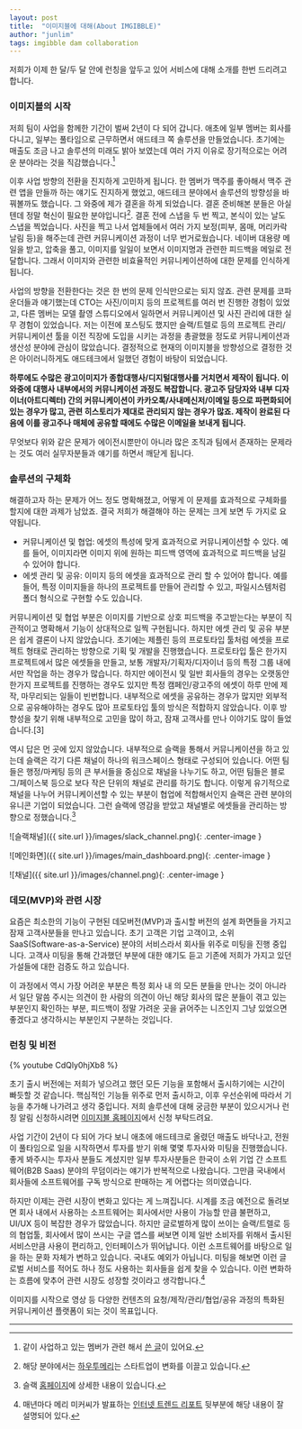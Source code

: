 ```yaml
---
layout: post
title:  "이미지블에 대해(About IMGIBBLE)"
author: "junlim"
tags: imgibble dam collaboration
---
```

저희가 이제 한 달/두 달 안에 런칭을 앞두고 있어 서비스에 대해 소개를 한번 드리려고 합니다.

### 이미지블의 시작
저희 팀이 사업을 함께한 기간이 벌써 2년이 다 되어 갑니다. 애초에 일부 멤버는 회사를 다니고, 일부는 풀타임으로 근무하면서 애드테크 쪽 솔루션을 만들었습니다. 초기에는 매출도 조금 나고 솔루션의 미래도 밝아 보였는데 여러 가지 이유로 장기적으로는 어려운 분야라는 것을 직감했습니다.[^1]

이후 사업 방향의 전환을 진지하게 고민하게 됩니다. 한 멤버가 맥주를 좋아해서 맥주 관련 앱을 만들까 하는 얘기도 진지하게 했었고, 애드테크 분야에서 솔루션의 방향성을 바꿔볼까도 했습니다. 그 와중에 제가 결혼을 하게 되었습니다. 결혼 준비해본 분들은 아실 텐데 정말 혁신이 필요한 분야입니다[^2].  결혼 전에 스냅을 두 번 찍고, 본식이 있는 날도 스냅을 찍었습니다. 사진을 찍고 나서 업체들에서 여러 가지 보정(피부, 몸매, 머리카락 날림 등)을 해주는데 관련 커뮤니케이션 과정이 너무 번거로웠습니다. 네이버 대용량 메일을 받고, 압축을 풀고, 이미지를 일일이 보면서 이미지명과 관련한 피드백을 메일로 전달합니다. 그래서 이미지와 관련한 비효율적인 커뮤니케이션하에 대한 문제를 인식하게 됩니다.

사업의 방향을 전환한다는 것은 한 번의 문제 인식만으로는 되지 않죠. 관련 문제를 코파운더들과 얘기했는데 CTO는 사진/이미지 등의 프로젝트를 여러 번 진행한 경험이 있었고, 다른 멤버는 모델 촬영 스튜디오에서 일하면서 커뮤니케이션 및 사진 관리에 대한 실무 경험이 있었습니다. 저는 이전에 포스팅도 했지만 슬랙/트렐로 등의 프로젝트 관리/커뮤니케이션 툴을 이전 직장에 도입을 시키는 과정을 총괄했을 정도로 커뮤니케이션과 생산성 분야에 관심이 많았습니다. 결정적으로 현재의 이미지블을 방향성으로 결정한 것은 아이러니하게도 애드테크에서 일했던 경험이 바탕이 되었습니다.

**하루에도 수많은 광고이미지가 종합대행사/디지털대행사를 거치면서 제작이 됩니다. 이 와중에 대행사 내부에서의 커뮤니케이션 과정도 복잡합니다. 광고주 담당자와 내부 디자이너(아트디렉터) 간의 커뮤니케이션이 카카오톡/사내메신저/이메일 등으로 파편화되어 있는 경우가 많고, 관련 히스토리가 제대로 관리되지 않는 경우가 많죠. 제작이 완료된 다음에 이를 광고주나 매체에 공유할 때에도 수많은 이메일을 보내게 됩니다.**

무엇보다 위와 같은 문제가 에이전시뿐만이 아니라 많은 조직과 팀에서 존재하는 문제라는 것도 여러 실무자분들과 얘기를 하면서 깨닫게 됩니다.

### 솔루션의 구체화
해결하고자 하는 문제가 어느 정도 명확해졌고, 어떻게 이 문제를 효과적으로 구체화를 할지에 대한 과제가 남았죠. 결국 저희가 해결해야 하는 문제는 크게 보면 두 가지로 요약됩니다.

- 커뮤니케이션 및 협업: 에셋의 특성에 맞게 효과적으로 커뮤니케이션할 수 있다. 예를 들어, 이미지라면 이미지 위에 원하는 피드백 영역에 효과적으로 피드백을 남길 수 있어야 합니다.
- 에셋 관리 및 공유: 이미지 등의 에셋을 효과적으로 관리 할 수 있어야 합니다. 예를 들어, 특정 이미지들을 하나의 프로젝트를 만들어 관리할 수 있고, 파일시스템처럼 폴더 형식으로 구현할 수도 있습니다.

커뮤니케이션  및 협업 부분은 이미지를 기반으로 상호 피드백을 주고받는다는 부분이 직관적이고 명확해서 기능이 상대적으로 일찍 구현됩니다. 하지만 에셋 관리 및 공유 부분은 쉽게 결론이 나지 않았습니다. 초기에는 제플린 등의 프로토타입 툴처럼 에셋을 프로젝트 형태로 관리하는 방향으로 기획 및 개발을 진행했습니다. 프로토타입 툴은 한가지 프로젝트에서 많은 에셋들을 만들고, 보통 개발자/기획자/디자이너 등의 특정 그룹 내에서만 작업을 하는 경우가 많습니다. 하지만 에이전시 및 일반 회사들의 경우는 오랫동안 한가지 프로젝트를 진행하는 경우도 있지만 특정 캠페인/광고주의 에셋이 하루 만에 제작, 마무리되는 일들이 빈번합니다. 내부적으로 에셋을 공유하는 경우가 많지만 외부적으로 공유해야하는 경우도 많아 프로토타입 툴의 방식은 적합하지 않았습니다. 이후 방향성을 찾기 위해 내부적으로 고민을 많이 하고, 잠재 고객사를 만나 이야기도 많이 들었습니다.[3]

역시 답은 먼 곳에 있지 않았습니다. 내부적으로 슬랙을 통해서 커뮤니케이션을 하고 있는데 슬랙은 각기 다른 채널이 하나의 워크스페이스 형태로 구성되어 있습니다. 어떤 팀들은 행정/마케팅 등의 큰 부서들을 중심으로 채널을 나누기도 하고, 어떤 팀들은 블로그/페이스북 등으로 보다 작은 단위의 채널로 관리를 하기도 합니다. 이렇게 유기적으로 채널을 나누어 커뮤니케이션할 수 있는 부분이 협업에 적합해서인지 슬랙은 관련 분야의 유니콘 기업이 되었습니다. 그런 슬랙에 영감을 받았고 채널별로 에셋들을 관리하는 방향으로 정했습니다.[^3]

![슬랙채널]({{ site.url }}/images/slack_channel.png){: .center-image }

![메인화면]({{ site.url }}/images/main_dashboard.png){: .center-image }

![채널]({{ site.url }}/images/channel.png){: .center-image }

### 데모(MVP)와 관련 시장
요즘은 최소한의 기능이 구현된 데모버전(MVP)과 출시할 버전의 설계 화면들을 가지고 잠재 고객사분들을 만나고 있습니다. 초기 고객은 기업 고객이고, 소위 SaaS(Software-as-a-Service) 분야의 서비스라서 회사들 위주로 미팅을 진행 중입니다. 고객사 미팅을 통해 간과했던 부분에 대한 얘기도 듣고 기존에 저희가 가지고 있던 가설들에 대한 검증도 하고 있습니다.

이 과정에서 역시 가장 어려운 부분은 특정 회사 내 의 모든 분들을 만나는 것이 아니라서 일단 말씀 주시는 의견이 한 사람의 의견이 아닌 해당 회사의 많은 분들이 겪고 있는 부분인지 확인하는 부분, 피드백이 정말 가려운 곳을 긁어주는 니즈인지 그냥 있었으면 좋겠다고 생각하시는 부분인지 구분하는 것입니다.

### 런칭 및 비전

{% youtube CdQly0hjXb8 %}

초기 출시 버전에는 저희가 넣으려고 했던 모든 기능을 포함해서 출시하기에는 시간이 빠듯할 것 같습니다. 핵심적인 기능들 위주로 먼저 출시하고, 이후 우선순위에 따라서 기능을 추가해 나가려고 생각 중입니다. 저희 솔루션에 대해 궁금한 부분이 있으시거나 런칭 알림 신청하시려면 [이미지블 홈페이지](https://www.imgibble.com/?utm_source=Blog&utm_medium=Jun&utm_campaign=Post)에서 신청 부탁드려요.

사업 기간이 2년이 다 되어 가다 보니 애초에 애드테크로 올렸던 매출도 바닥나고, 전원이 풀타임으로 일을 시작하면서 투자를 받기 위해 몇몇 투자사와 미팅을 진행했습니다. 좋게 봐주시는 투자사 분들도 계셨지만 일부 투자사분들은 한국이 소위 기업 간 소프트웨어(B2B Saas) 분야의 무덤이라는 얘기가 반복적으로 나왔습니다. 그만큼 국내에서 회사들에 소프트웨어를 구독 방식으로 판매하는 게 어렵다는 의미였습니다.

하지만 이제는 관련 시장이 변화고 있다는 게 느껴집니다. 시계를 조금 예전으로 돌려보면 회사 내에서 사용하는 소프트웨어는 회사에서만 사용이 가능할 만큼 불편하고, UI/UX 등이 복잡한 경우가 많았습니다. 하지만 글로벌하게 많이 쓰이는 슬랙/트렐로 등의 협업툴, 회사에서 많이 쓰시는 구글 앱스를 써보면 이제 일반 소비자를 위해서 출시된 서비스만큼 사용이 편리하고, 인터페이스가 뛰어납니다. 이런 소프트웨어를 바탕으로 일을 하는 문화 자체가 변하고 있습니다. 국내도 예외가 아닙니다. 미팅을 해보면 이런 글로벌 서비스를 적어도 하나 정도 사용하는 회사들을 쉽게 찾을 수 있습니다. 이런 변화하는 흐름에 맞추어 관련 시장도 성장할 것이라고 생각합니다.[^4]

이미지를 시작으로 영상 등 다양한 컨텐츠의 요청/제작/관리/협업/공유 과정의 특화된 커뮤니케이션 플랫폼이 되는 것이 목표입니다.

---

[^1]: 같이 사업하고 있는 멤버가 관련 해서 [쓴 글](http://saejunahn.com/221376650076)이 있어요.
[^2]: 해당 분야에서는 [하우투메리](http://how2marry.com)는 스타트업이 변화를 이끌고 있습니다.
[^3]: 슬랙 [홈페이지](https://slack.com/features)에 상세한 내용이 있습니다.
[^4]: 매년마다 메리 미커씨가 발표하는 [인터넷 트렌드 리포트](https://www.slideshare.net/kleinerperkins/internet-trends-report-2018-99574140/262) 뒷부분에 해당 내용이 잘 설명되어 있다.
